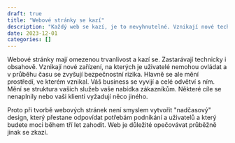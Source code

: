 ```yaml
---
draft: true
title: "Webové stránky se kazí"
description: "Každý web se kazí, je to nevyhnutelné. Vznikají nové technologie uživatelé mají nová zařítení a interakce s webovými stránkami se mění. Stejně tak se mění a vyvijí i business."
date: 2023-12-01
categories: []
---
```


Webové stránky mají omezenou trvanlivost a kazí se. Zastarávají technicky i obsahově. Vznikají nové zařízení, na kterých je uživatelé nemohou ovládat a v průběhu času se zvyšují bezpečnostní rizika. Hlavně se ale mění prostředí, ve kterém vznikal. Váš business se vyvijí a celé odvětví s ním. Mění se struktura vašich služeb vaše nabídka zákazníkům. Některé cíle se nenaplnily nebo vaši klienti vyžadují něco jiného.

Proto při tvorbě webových stránek není smyslem vytvořit "nadčasový" design, který přestane odpovídat potřebám podnikání a uživatelů a který budete moci během tří let zahodit. Web je důležité opečovávat průběžně jinak se zkazí.
